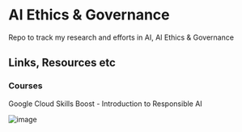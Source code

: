 

# AI Ethics & Governance

Repo to track my research and efforts in AI, AI Ethics & Governance

## Links, Resources etc 

### Courses 
Google Cloud Skills Boost - Introduction to Responsible AI 

![image](https://github.com/user-attachments/assets/eba6e73d-e193-488d-8d68-82613843c35c)
